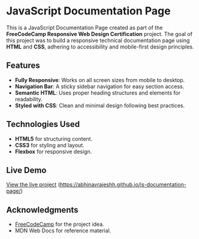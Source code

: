 # JavaScript Documentation Page

This is a JavaScript Documentation Page created as part of the **FreeCodeCamp Responsive Web Design Certification** project. The goal of this project was to build a responsive technical documentation page using **HTML** and **CSS**, adhering to accessibility and mobile-first design principles.

## Features
- **Fully Responsive**: Works on all screen sizes from mobile to desktop.
- **Navigation Bar**: A sticky sidebar navigation for easy section access.
- **Semantic HTML**: Uses proper heading structures and elements for readability.
- **Styled with CSS**: Clean and minimal design following best practices.

## Technologies Used
- **HTML5** for structuring content.
- **CSS3** for styling and layout.
- **Flexbox** for responsive design.

## Live Demo
[View the live project](#) (https://abhinavrajeshh.github.io/js-documentation-page/)


## Acknowledgments
- [FreeCodeCamp](https://www.freecodecamp.org/) for the project idea.
- MDN Web Docs for reference material.

